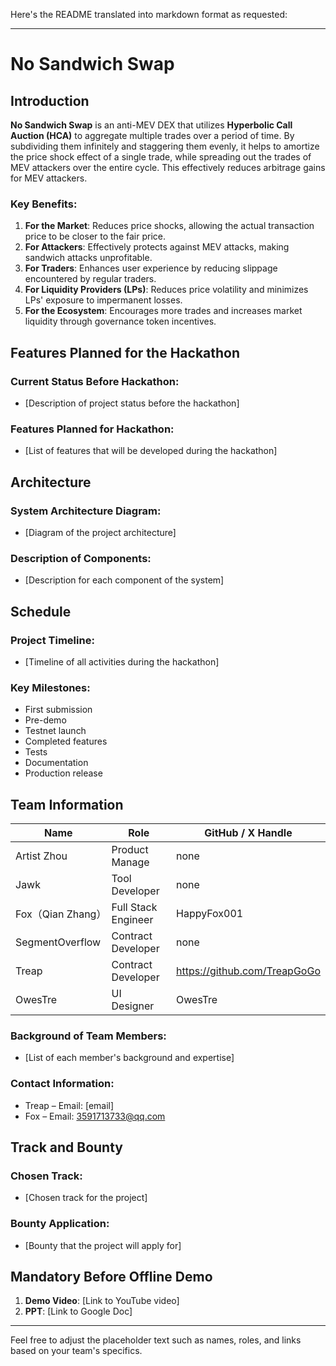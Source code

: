 Here's the README translated into markdown format as requested:

---

# No Sandwich Swap

## Introduction

**No Sandwich Swap** is an anti-MEV DEX that utilizes **Hyperbolic Call Auction (HCA)** to aggregate multiple trades over a period of time. By subdividing them infinitely and staggering them evenly, it helps to amortize the price shock effect of a single trade, while spreading out the trades of MEV attackers over the entire cycle. This effectively reduces arbitrage gains for MEV attackers.

### Key Benefits:

1. **For the Market**: Reduces price shocks, allowing the actual transaction price to be closer to the fair price.
2. **For Attackers**: Effectively protects against MEV attacks, making sandwich attacks unprofitable.
3. **For Traders**: Enhances user experience by reducing slippage encountered by regular traders.
4. **For Liquidity Providers (LPs)**: Reduces price volatility and minimizes LPs' exposure to impermanent losses.
5. **For the Ecosystem**: Encourages more trades and increases market liquidity through governance token incentives.

## Features Planned for the Hackathon

### Current Status Before Hackathon:
- [Description of project status before the hackathon]

### Features Planned for Hackathon:
- [List of features that will be developed during the hackathon]

## Architecture

### System Architecture Diagram:
- [Diagram of the project architecture]

### Description of Components:
- [Description for each component of the system]

## Schedule

### Project Timeline:
- [Timeline of all activities during the hackathon]

### Key Milestones:
- First submission
- Pre-demo
- Testnet launch
- Completed features
- Tests
- Documentation
- Production release

## Team Information

| Name     | Role          | GitHub / X Handle           |
|----------|---------------|-----------------------------|
| Artist Zhou | Product Manage| none   |
| Jawk| Tool Developer      | none   |
| Fox（Qian Zhang） | Full Stack Engineer     | HappyFox001    |
| SegmentOverflow| Contract Developer      | none   |
| Treap| Contract Developer     | https://github.com/TreapGoGo  |
|OwesTre|UI Designer     |OwesTre   |

### Background of Team Members:
- [List of each member's background and expertise]

### Contact Information:
- Treap – Email: [email]
- Fox  – Email: 3591713733@qq.com

## Track and Bounty

### Chosen Track:
- [Chosen track for the project]

### Bounty Application:
- [Bounty that the project will apply for]

## Mandatory Before Offline Demo

1. **Demo Video**: [Link to YouTube video]
2. **PPT**: [Link to Google Doc]

---

Feel free to adjust the placeholder text such as names, roles, and links based on your team's specifics.